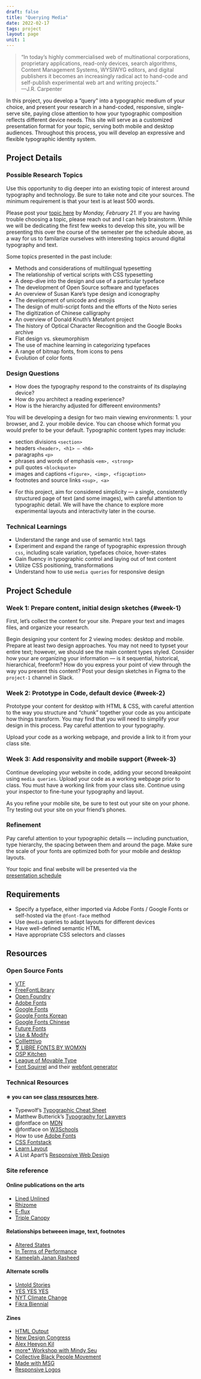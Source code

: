 ```yaml
---
draft: false
title: "Querying Media"
date: 2022-02-17
tags: project
layout: page
unit: 1
---
```


> “In today’s highly commercialised web of multinational corporations, proprietary applications, read-only devices, search algorithms, Content Management Systems, WYSIWYG editors, and digital publishers it becomes an increasingly radical act to hand-code and self-publish experimental web art and writing projects.” <br>—J.R. Carpenter

In this project, you develop a “query” into a typographic medium of your choice, and present your research in a hand-coded, responsive, single-serve site, paying close attention to how your typographic composition reflects different device needs. This site will serve as a customized presentation format for your topic, serving both mobile and desktop audiences. Throughout this process, you will develop an expressive and flexible typographic identity system.

## Project Details

### Possible Research Topics
Use this opportunity to dig deeper into an existing topic of interest around typography and technology. Be sure to take note and cite your sources. The minimum requirement is that your text is at least 500 words.

Please post your [topic here](https://docs.google.com/spreadsheets/d/1QXocofQNNG38kJWQWjjZe7wv4ikc8Ffnzg_6qoxGSqY/edit?usp=sharing) by *Monday, February 21.* If you are having trouble choosing a topic, please reach out and I can help brainstorm. While we will be dedicating the first few weeks to develop this site, you will be presenting this over the course of the semester per the schedule above, as a way for us to familarize ourselves with interesting topics around digital typography and text.

Some topics presented in the past include:

* Methods and considerations of multilingual typesetting
* The relationship of vertical scripts with CSS typesetting
* A deep-dive into the design and use of a particular typeface
* The development of Open Source software and typefaces
* An overview of Susan Kare’s type design and iconography
* The development of unicode and emojis
* The design of multi-script fonts and the efforts of the Noto series
* The digitization of Chinese calligraphy
* An overview of Donald Knuth’s Metafont project
* The history of Optical Character Recognition and the Google Books archive
* Flat design vs. skeumorphism
* The use of machine learning in categorizing typefaces
* A range of bitmap fonts, from icons to pens
* Evolution of color fonts

### Design Questions

* How does the typography respond to the constraints of its displaying device?
* How do you architect a reading experience?
* How is the hierarchy adjusted for differeent environments?

You will be developing a design for two main viewing environments: 1. your browser, and 2. your mobile device. You can choose which format you would prefer to be your default. Typographic content types may include:

- section divisions `<section>`
- headers `<header>, <h1> — <h6>`
- paragraphs `<p>`
- phrases and words of emphasis `<em>, <strong>`
- pull quotes `<blockquote>`
- images and captions `<figure>, <img>, <figcaption>`
- footnotes and source links `<sup>, <a>`

* For this project, aim for considered simplicity — a single, consistently structured page of text (and some images), with careful attention to typographic detail. We will have the chance to explore more experimental layouts and interactivity later in the course.

### Technical Learnings
* Understand the range and use of semantic `html` tags
* Experiment and expand the range of typographic expression through `css`, including scale variation, typefaces choice, hover-states
* Gain fluency in typographic control and laying out of text content
* Utilize CSS positioning, transformations
* Understand how to use `media queries` for responsive design

## Project Schedule

### Week 1: Prepare content, initial design sketches {#week-1}

First, let’s collect the content for your site. Prepare your text and images files, and organize your research.  

Begin designing your content for 2 viewing modes: desktop and mobile. Prepare at least two design approaches. You may not need to typset your entire text; however, we should see the main content types styled. Consider how your are organizing your information — is it sequential, historical, hierarchical, freeform? How do you express your point of view through the way you present this content? Post your design sketches in Figma to the `project-1` channel in Slack.

### Week 2: Prototype in Code, default device {#week-2}

Prototype your content for desktop with HTML & CSS, with careful attention to the way you structure and “chunk” together your code as you anticipate how things transform. You may find that you will need to simplify your design in this process. Pay careful attention to your typography.

Upload your code as a working webpage, and provide a link to it from your class site.

### Week 3: Add responsivity and mobile support {#week-3}

Continue developing your website in code, adding your second breakpoint using `media queries`. Upload your code as a working webpage prior to class. You must have a working link from your class site. Continue using your inspector to fine-tune your typography and layout.

As you refine your mobile site, be sure to test out your site on your phone. Try testing out your site on your friend’s phones. 

### Refinement

Pay careful attention to your typographic details — including punctuation, type hierarchy, the spacing between them and around the page. Make sure the scale of your fonts are optimized both for your mobile and desktop layouts. 

Your topic and final website will be presented via the<br>[presentation schedule](https://docs.google.com/spreadsheets/d/1QXocofQNNG38kJWQWjjZe7wv4ikc8Ffnzg_6qoxGSqY/edit#gid=0)

## Requirements
- Specify a typeface, either imported via Adobe Fonts / Google Fonts or self-hosted via the `@font-face` method
- Use `@media` queries to adapt layouts for different devices
- Have well-defined semantic HTML
- Have appropriate CSS selectors and classes



## Resources
### Open Source Fonts

* [VTF](https://velvetyne.fr/)
* [FreeFontLibrary](https://typotheque.luuse.fun/)
* [Open Foundry](https://open-foundry.com/)
* [Adobe Fonts](https://fonts.adobe.com/) 
* [Google Fonts](https://fonts.google.com/)
* [Google Fonts Korean](https://googlefonts.github.io/korean/)
* [Google Fonts Chinese](https://googlefonts.github.io/chinese/)
* [Future Fonts](https://www.futurefonts.xyz/)
* [Use & Modify](http://usemodify.com/)
* [Collletttivo](http://collletttivo.it/)
* [⚧ LIBRE FONTS BY WOMXN](https://www.design-research.be/by-womxn/)
* [OSP Kitchen](http://osp.kitchen/)
* [League of Movable Type](https://www.theleagueofmoveabletype.com/manifesto)
* [Font Squirrel](https://www.fontsquirrel.com/) and their [webfont generator](http://www.fontsquirrel.com/tools/webfont-generator)


### Technical Resources

#### ※ you can see [class resources here](/resources/).
* Typewolf’s [Typographic Cheat Sheet](https://www.typewolf.com/cheatsheet)
* Matthew Butterick’s [Typography for Lawyers](https://typographyforlawyers.com/)
* @fontface on [MDN](https://developer.mozilla.org/en-US/docs/Web/CSS/@font-face) 
* @fontface on [W3Schools](https://www.w3schools.com/cssref/css3_pr_font-face_rule.asp)
* How to use [Adobe Fonts](https://helpx.adobe.com/fonts/using/add-fonts-website.html)
* [CSS Fontstack](https://www.cssfontstack.com/)
* [Learn Layout](https://learnlayout.com/)
* A List Apart’s [Responsive Web Design](http://alistapart.com/article/responsive-web-design/) 

### Site reference

#### Online publications on the arts
* [Lined Unlined](https://linedandunlined.com/)
* [Rhizome](https://rhizome.org/)
* [E-flux](https://www.e-flux.com/)
* [Triple Canopy](https://www.canopycanopycanopy.com/)

#### Relationships betweeen image, text, footnotes
* [Altered States](https://alteredstates.risdmuseum.org/altered-states/)
* [In Terms of Performance](http://intermsofperformance.site/)
* [Kameelah Janan Rasheed](https://kameelahr.com/Ethos)

#### Alternate scrolls
* [Untold Stories](http://www.untold-stories.net/)
* [YES YES YES](http://www.yesalternativepress.com/)
* [NYT Climate Change](https://www.nytimes.com/interactive/2021/12/13/opinion/climate-change-effects-countries.html)
* [Fikra Biennial](https://fikrabiennial.com/)

#### Zines
* [HTML Output](http://htmloutput.risd.gd/)
* [New Design Congress](https://newdesigncongress.org/en/)
* [Alex Heeyon Kil](https://www.alexheeyeonkil.com/)
* [more* Workshop with Mindy Seu](https://multidimensional.link/southland)
* [Collective Black People Movement](https://www.cbpm.org/files/BlackOrganizations.html)
* [Made with MSG](http://madewithmsg.com/)
* [Responsive Logos](http://www.fridamedrano.com/4wall.html)

